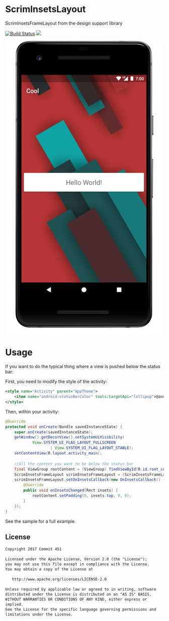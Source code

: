 # ScrimInsetsLayout
ScrimInsetsFrameLayout from the design support library

[![Build Status](https://travis-ci.org/Commit451/ScrimInsetsLayout.svg?branch=master)](https://travis-ci.org/Commit451/ScrimInsetsLayout) [![](https://jitpack.io/v/Commit451/ScrimInsetsLayout.svg)](https://jitpack.io/#Commit451/ScrimInsetsLayout)

![Status Bar](/art/status_bar.png "Status Bar")

# Usage
If you want to do the typical thing where a view is pushed below the status bar:

First, you need to modify the style of the activity:
```xml
<style name="Activity" parent="AppTheme">
    <item name="android:statusBarColor" tools:targetApi="lollipop">@android:color/transparent</item>
</style>
```
Then, within your activity:
```java
@Override
protected void onCreate(Bundle savedInstanceState) {
    super.onCreate(savedInstanceState);
    getWindow().getDecorView().setSystemUiVisibility(
            View.SYSTEM_UI_FLAG_LAYOUT_FULLSCREEN
                    | View.SYSTEM_UI_FLAG_LAYOUT_STABLE);
    setContentView(R.layout.activity_main);

    //All the content you want to be below the status bar
    final ViewGroup rootContent = (ViewGroup) findViewById(R.id.root_content);
    ScrimInsetsFrameLayout scrimInsetsFrameLayout = (ScrimInsetsFrameLayout) findViewById(R.id.root_insets);
    scrimInsetsFrameLayout.setOnInsetsCallback(new OnInsetsCallback() {
        @Override
        public void onInsetsChanged(Rect insets) {
            rootContent.setPadding(0, insets.top, 0, 0);
        }
    });
}
```
See the sample for a full example.

License
--------

    Copyright 2017 Commit 451

    Licensed under the Apache License, Version 2.0 (the "License");
    you may not use this file except in compliance with the License.
    You may obtain a copy of the License at

       http://www.apache.org/licenses/LICENSE-2.0

    Unless required by applicable law or agreed to in writing, software
    distributed under the License is distributed on an "AS IS" BASIS,
    WITHOUT WARRANTIES OR CONDITIONS OF ANY KIND, either express or implied.
    See the License for the specific language governing permissions and
    limitations under the License.
